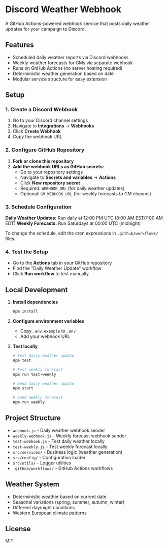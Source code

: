# Discord Weather Webhook

A GitHub Actions-powered webhook service that posts daily weather updates for your campaign to Discord.

## Features

- Scheduled daily weather reports via Discord webhooks
- Weekly weather forecasts for GMs via separate webhook
- Runs on GitHub Actions (no server hosting required)
- Deterministic weather generation based on date
- Modular service structure for easy extension

## Setup

### 1. Create a Discord Webhook

1. Go to your Discord channel settings
2. Navigate to **Integrations** → **Webhooks**
3. Click **Create Webhook**
4. Copy the webhook URL

### 2. Configure GitHub Repository

1. **Fork or clone this repository**
2. **Add the webhook URLs as GitHub secrets:**
   - Go to your repository settings
   - Navigate to **Secrets and variables** → **Actions**
   - Click **New repository secret**
   - Required: `WEBHOOK_URL` (for daily weather updates)
   - Optional: `GM_WEBHOOK_URL` (for weekly forecasts to GM channel)

### 3. Schedule Configuration

**Daily Weather Updates:** Run daily at 12:00 PM UTC (8:00 AM EST/7:00 AM EDT)
**Weekly Forecasts:** Run Saturdays at 00:00 UTC (midnight)

To change the schedule, edit the cron expressions in `.github/workflows/` files.

### 4. Test the Setup

- Go to the **Actions** tab in your GitHub repository
- Find the "Daily Weather Update" workflow
- Click **Run workflow** to test manually

## Local Development

1. **Install dependencies**
   ```sh
   npm install
   ```
2. **Configure environment variables**
   - Copy `.env.example` to `.env`
   - Add your webhook URL
3. **Test locally**

   ```sh
   # Test daily weather update
   npm test

   # Test weekly forecast
   npm run test-weekly

   # Send daily weather update
   npm start

   # Send weekly forecast
   npm run weekly
   ```

## Project Structure

- `webhook.js` - Daily weather webhook sender
- `weekly-webhook.js` - Weekly forecast webhook sender
- `test-webhook.js` - Test daily weather locally
- `test-weekly.js` - Test weekly forecast locally
- `src/services/` - Business logic (weather generation)
- `src/config/` - Configuration loader
- `src/utils/` - Logger utilities
- `.github/workflows/` - GitHub Actions workflows

## Weather System

- Deterministic weather based on current date
- Seasonal variations (spring, summer, autumn, winter)
- Different day/night conditions
- Western European climate patterns

## License

MIT
